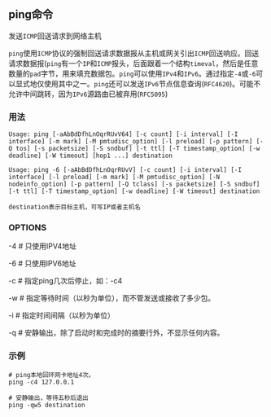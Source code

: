 ## ping命令

发送`ICMP`回送请求到网络主机

`ping`使用`ICMP`协议的强制回送请求数据报从主机或网关引出`ICMP`回送响应。回送请求数据报(`ping`有一个`IP`和`ICMP`报头，后面跟着一个结构`timeval`，然后是任意数量的`pad`字节，用来填充数据包。`ping`可以使用`IPv4`和`IPv6`。通过指定`-4`或`-6`可以显式地仅使用其中之一。`ping`还可以发送`IPv6`节点信息查询(`RFC4620`)。可能不允许中间跳转，因为`IPv6`源路由已被弃用(`RFC5095`)

### 用法
```
Usage: ping [-aAbBdDfhLnOqrRUvV64] [-c count] [-i interval] [-I interface] [-m mark] [-M pmtudisc_option] [-l preload] [-p pattern] [-Q tos] [-s packetsize] [-S sndbuf] [-t ttl] [-T timestamp_option] [-w deadline] [-W timeout] [hop1 ...] destination

Usage: ping -6 [-aAbBdDfhLnOqrRUvV] [-c count] [-i interval] [-I interface] [-l preload] [-m mark] [-M pmtudisc_option] [-N nodeinfo_option] [-p pattern] [-Q tclass] [-s packetsize] [-S sndbuf] [-t ttl] [-T timestamp_option] [-w deadline] [-W timeout] destination

destination表示目标主机，可写IP或者主机名
```
### OPTIONS

-4  # 只使用IPV4地址

-6  # 只使用IPV6地址

-c  # 指定ping几次后停止，如：-c4

-w  # 指定等待时间（以秒为单位），而不管发送或接收了多少包。

-i  # 指定时间间隔（以秒为单位）

-q  # 安静输出，除了启动时和完成时的摘要行外，不显示任何内容。

### 示例
```shell
# ping本地回环网卡地址4次。
ping -c4 127.0.0.1

# 安静输出，等待五秒后退出
ping -qw5 destination
```
